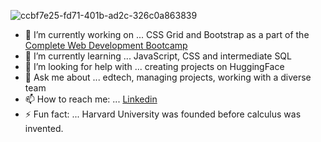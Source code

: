 ![ccbf7e25-fd71-401b-ad2c-326c0a863839](https://github.com/t4tiana/t4tiana/assets/118233338/867ca957-4295-49ab-9e57-e1fb9f9e76bc)

- 🔭 I’m currently working on ... CSS Grid and Bootstrap as a part of the [Complete Web Development Bootcamp](https://www.udemy.com/course/the-complete-web-development-bootcamp/)
- 🌱 I’m currently learning ... JavaScript, CSS and intermediate SQL
- 🤔 I’m looking for help with ... creating projects on HuggingFace
- 💬 Ask me about ... edtech, managing projects, working with a diverse team
- 📫 How to reach me: ... [Linkedin](https://www.linkedin.com/in/tianasilva/)
- ⚡ Fun fact: ... Harvard University was founded before calculus was invented.
